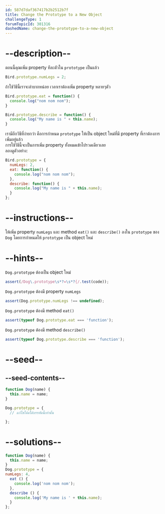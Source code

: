 ```yaml
---
id: 587d7daf367417b2b2512b7f
title: Change the Prototype to a New Object
challengeType: 1
forumTopicId: 301316
dashedName: change-the-prototype-to-a-new-object
---
```


# --description--

ตอนนี้คุณเพิ่ม property ทีละตัวใน `prototype` เป็นแล้ว

```js
Bird.prototype.numLegs = 2;
```

ถ้าใช้วิธีนี้เราจะลำบากหน่อย เวลาเราต้องเพิ่ม property หลายๆตัว 

```js
Bird.prototype.eat = function() {
  console.log("nom nom nom");
}

Bird.prototype.describe = function() {
  console.log("My name is " + this.name);
}
```

เรามีอีกวิธีที่ง่ายกว่า คือการกำหนด `prototype` ให้เป็น object ใหม่ที่มี property ที่เราต้องการเพิ่มอยู่แล้ว  
การใช้วิธีนี้จะเป็นการเพิ่ม property ทั้งหมดเข้าไปรวดเดียวเลย  
ลองดูตัวอย่าง:

```js
Bird.prototype = {
  numLegs: 2, 
  eat: function() {
    console.log("nom nom nom");
  },
  describe: function() {
    console.log("My name is " + this.name);
  }
};
```

# --instructions--

ให้เพิ่ม property `numLegs` และ method `eat()` และ `describe()` ลงใน `prototype` ของ `Dog` โดยการกำหนดให้ `prototype` เป็น object ใหม่

# --hints--

`Dog.prototype` ต้องเป็น object ใหม่

```js
assert(/Dog\.prototype\s*?=\s*?{/.test(code));
```

`Dog.prototype` ต้องมี property `numLegs`

```js
assert(Dog.prototype.numLegs !== undefined);
```

`Dog.prototype` ต้องมี method `eat()`

```js
assert(typeof Dog.prototype.eat === 'function');
```

`Dog.prototype` ต้องมี method `describe()`

```js
assert(typeof Dog.prototype.describe === 'function');
```

# --seed--

## --seed-contents--

```js
function Dog(name) {
  this.name = name;
}

Dog.prototype = {
  // แก้ไขโค้ดใต้บรรทัดนี้เท่านั้น

};
```

# --solutions--

```js
function Dog(name) {
  this.name = name;
}
Dog.prototype = {
numLegs: 4,
  eat () {
    console.log('nom nom nom');
  },
  describe () {
    console.log('My name is ' + this.name);
  }
};
```
